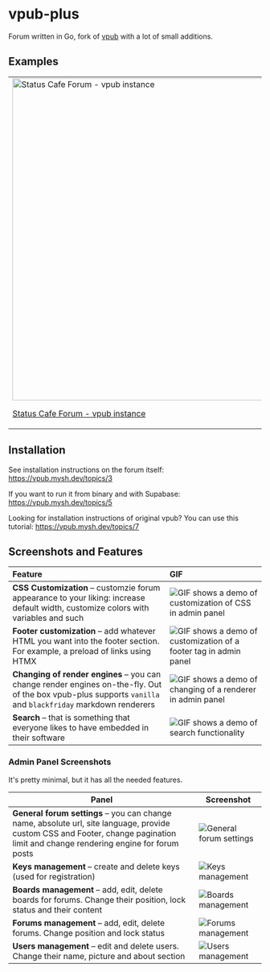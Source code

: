 # vpub-plus

Forum written in Go, fork of [vpub](https://sr.ht/~m15o/vpub/) with a lot of small additions.

## Examples

<table>
  <tr>
    <td>
      <a href="https://github.com/user-attachments/assets/4ded261a-f2c3-4f8f-b474-be268aa61ff7">
        <img alt="Status Cafe Forum - vpub instance" width="640" src="https://github.com/user-attachments/assets/4ded261a-f2c3-4f8f-b474-be268aa61ff7">
      </a>
      <p><a href="https://forum.status.cafe">Status Cafe Forum - vpub instance</a></p>
    </td>
    <td>
      <a href="https://github.com/user-attachments/assets/6e65c795-6ef6-40f3-b222-18f4c3f48548">
        <img alt="Vpub Plus Forum - vpub-plus instance" width="640" src="https://github.com/user-attachments/assets/6e65c795-6ef6-40f3-b222-18f4c3f48548">
      </a>
      <p><a href="https://vpub.mysh.dev">Vpub Plus Forum - vpub-plus instance</a></p>
    </td>
  </tr>
</table>

## Installation

See installation instructions on the forum itself: https://vpub.mysh.dev/topics/3

If you want to run it from binary and with Supabase: https://vpub.mysh.dev/topics/5

Looking for installation instructions of original vpub? You can use this tutorial: https://vpub.mysh.dev/topics/7

## Screenshots and Features

| Feature                                                                                                                                                     | GIF                                                                                                                                                  |
| :---------------------------------------------------------------------------------------------------------------------------------------------------------- | :--------------------------------------------------------------------------------------------------------------------------------------------------- |
| **CSS Customization** – customzie forum appearance to your liking: increase default width, customize colors with variables and such                         | ![GIF shows a demo of customization of CSS in admin panel](https://github.com/user-attachments/assets/a6085b19-86bd-4530-9910-8582de5dc830)          |
| **Footer customization** – add whatever HTML you want into the footer section. For example, a preload of links using HTMX                                   | ![GIF shows a demo of customization of a footer tag in admin panel](https://github.com/user-attachments/assets/a4444696-1896-4db6-b3c8-97006222f5f3) |
| **Changing of render engines** – you can change render engines on-the-fly. Out of the box vpub-plus supports `vanilla` and `blackfriday` markdown renderers | ![GIF shows a demo of changing of a renderer in admin panel](https://github.com/user-attachments/assets/a68918d2-8c4a-408a-882b-de2557e988b9)        |
| **Search** – that is something that everyone likes to have embedded in their software                                                                       | ![GIF shows a demo of search functionality](https://github.com/user-attachments/assets/eb8ee1c1-f5a9-4094-8e04-6817d2be1e64)                         |


### Admin Panel Screenshots

It's pretty minimal, but it has all the needed features.

| Panel                                                                                                                                                                             | Screenshot                                                                                                 |
| --------------------------------------------------------------------------------------------------------------------------------------------------------------------------------- | ---------------------------------------------------------------------------------------------------------- |
| **General forum settings** – you can change name, absolute url, site language, provide custom CSS and Footer, change pagination limit and change rendering engine for forum posts | ![General forum settings](https://github.com/user-attachments/assets/de956518-de47-48eb-87dc-171917923cfe) |
| **Keys management** – create and delete keys (used for registration)                                                                                                              | ![Keys management](https://github.com/user-attachments/assets/83189a9b-0170-45fd-a7b0-906ae1a3e785)        |
| **Boards management** – add, edit, delete boards for forums. Change their position, lock status and their content                                                                 | ![Boards management](https://github.com/user-attachments/assets/b932c9fd-3303-4472-a9cb-830b08f03abb)      |
| **Forums management** – add, edit, delete forums. Change position and lock status                                                                                                 | ![Forums management](https://github.com/user-attachments/assets/d1677e7d-81d6-4c9a-9bb5-09543f2d90a9)      |
| **Users management** – edit and delete users. Change their name, picture and about section                                                                                        | ![Users management](https://github.com/user-attachments/assets/d7903f04-e7d4-4b4c-9edc-a11dd8c328d6)       |
